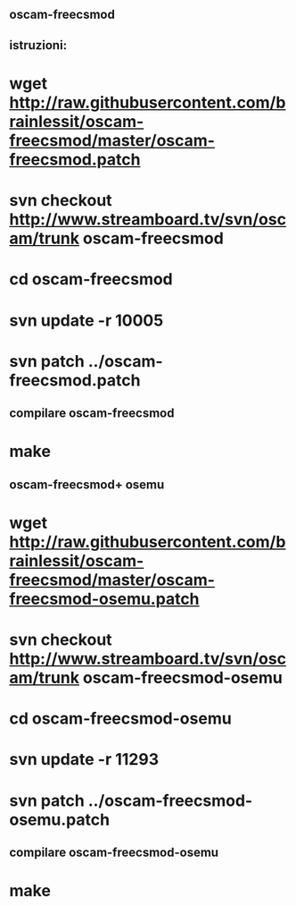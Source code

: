 ## oscam-freecsmod

## istruzioni:

# wget http://raw.githubusercontent.com/brainlessit/oscam-freecsmod/master/oscam-freecsmod.patch
# svn checkout http://www.streamboard.tv/svn/oscam/trunk oscam-freecsmod
# cd oscam-freecsmod
# svn update -r 10005
# svn patch ../oscam-freecsmod.patch

## compilare oscam-freecsmod 
# make


## oscam-freecsmod+ osemu

# wget http://raw.githubusercontent.com/brainlessit/oscam-freecsmod/master/oscam-freecsmod-osemu.patch
# svn checkout http://www.streamboard.tv/svn/oscam/trunk oscam-freecsmod-osemu
# cd oscam-freecsmod-osemu
# svn update -r 11293
# svn patch ../oscam-freecsmod-osemu.patch

## compilare oscam-freecsmod-osemu 
# make

